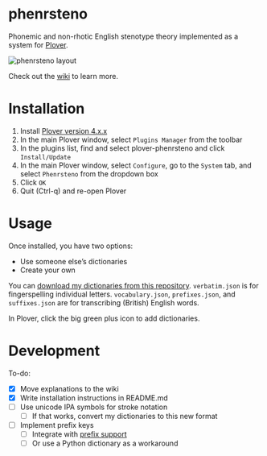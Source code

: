 # phenrsteno

Phonemic and non-rhotic English stenotype theory implemented as a system for [Plover](https://github.com/openstenoproject/plover "GitHub repository for Plover").

![phenrsteno layout](https://raw.githubusercontent.com/wiki/contrum/phenrsteno/png/layout.png)

Check out the [wiki](https://github.com/contrum/phenrsteno/wiki/Introduction) to learn more.

# Installation

1.  Install [Plover version 4.x.x](https://github.com/openstenoproject/plover/releases)
2.  In the main Plover window, select `Plugins Manager` from the toolbar
3.  In the plugins list, find and select plover-phenrsteno and click `Install/Update`
4.  In the main Plover window, select `Configure`, go to the `System` tab, and select `Phenrsteno` from the dropdown box
5.  Click `OK`
6.  Quit (Ctrl-q) and re-open Plover

# Usage

Once installed, you have two options:

  - Use someone else’s dictionaries
  - Create your own

You can [download my dictionaries from this repository](./json). `verbatim.json` is for fingerspelling individual letters. `vocabulary.json`, `prefixes.json`, and `suffixes.json` are for transcribing (British) English words.

In Plover, click the big green plus icon to add dictionaries.

# Development

To-do:

  - [x] Move explanations to the wiki
  - [x] Write installation instructions in README.md
  - [ ] Use unicode IPA symbols for stroke notation
      - [ ] If that works, convert my dictionaries to this new format
  - [ ] Implement prefix keys
      - [ ] Integrate with [prefix support](https://github.com/openstenoproject/plover/issues/974)
      - [ ] Or use a Python dictionary as a workaround
